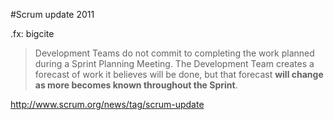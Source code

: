 #Scrum update 2011

.fx: bigcite

> Development Teams do not commit to completing the work planned during 
> a Sprint Planning Meeting.  The Development Team creates a forecast of 
> work it believes will be done, but that forecast **will change as more 
> becomes known throughout the Sprint**.

http://www.scrum.org/news/tag/scrum-update

